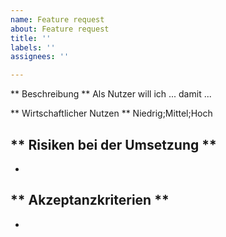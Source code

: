 ```yaml
---
name: Feature request
about: Feature request
title: ''
labels: ''
assignees: ''

---
```


** Beschreibung **
Als Nutzer will ich ... damit ...

** Wirtschaftlicher Nutzen **
Niedrig;Mittel;Hoch

** Risiken bei der Umsetzung **
-
-

** Akzeptanzkriterien **
-
-
